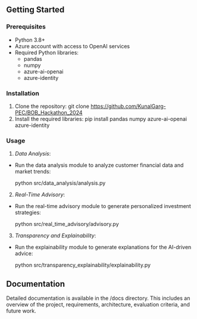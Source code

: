 ## Getting Started

### Prerequisites

- Python 3.8+
- Azure account with access to OpenAI services
- Required Python libraries:
  - pandas
  - numpy
  - azure-ai-openai
  - azure-identity

### Installation

1. Clone the repository: git clone https://github.com/KunalGarg-PEC/BOB_Hackathon_2024
2. Install the required libraries: pip install pandas numpy azure-ai-openai azure-identity

### Usage

1. *Data Analysis*:
- Run the data analysis module to analyze customer financial data and market trends:
  
  python src/data_analysis/analysis.py
  

2. *Real-Time Advisory*:
- Run the real-time advisory module to generate personalized investment strategies:
  
  python src/real_time_advisory/advisory.py
  

3. *Transparency and Explainability*:
- Run the explainability module to generate explanations for the AI-driven advice:
  
  python src/transparency_explainability/explainability.py
  

## Documentation

Detailed documentation is available in the /docs directory. This includes an overview of the project, requirements, architecture, evaluation criteria, and future work.
